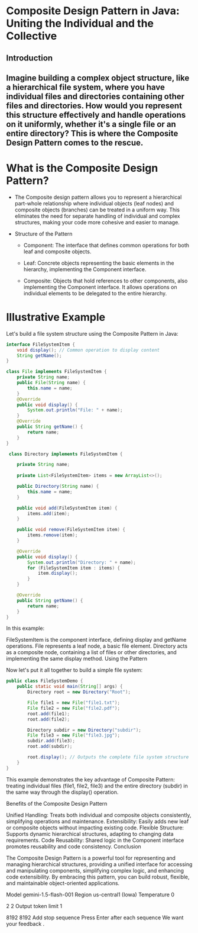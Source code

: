 # Composite Design Pattern in Java: Uniting the Individual and the Collective
## Introduction

## Imagine building a complex object structure, like a hierarchical file system, where you have individual files and directories containing other files and directories. How would you represent this structure effectively and handle operations on it uniformly, whether it's a single file or an entire directory? This is where the Composite Design Pattern comes to the rescue.

# What is the Composite Design Pattern?

- The Composite design pattern allows you to represent a hierarchical part-whole relationship where individual objects (leaf nodes) and composite objects (branches) can be treated in a uniform way. This eliminates the 
  need for separate handling of individual and complex structures, making your code more cohesive and easier to manage.

- Structure of the Pattern

    - Component: The interface that defines common operations for both leaf and composite objects.

    - Leaf: Concrete objects representing the basic elements in the hierarchy, implementing the Component interface.

    - Composite: Objects that hold references to other components, also implementing the Component interface. It allows operations on individual elements to be delegated to the entire hierarchy.

# Illustrative Example

Let's build a file system structure using the Composite Pattern in Java:


```java
interface FileSystemItem {
    void display(); // Common operation to display content
    String getName(); 
}

class File implements FileSystemItem {
    private String name;
    public File(String name) {
        this.name = name;
    }
    @Override
    public void display() {
        System.out.println("File: " + name);
    }
    @Override
    public String getName() {
        return name;
    }
}

 class Directory implements FileSystemItem {

    private String name;
    
    private List<FileSystemItem> items = new ArrayList<>();

    public Directory(String name) {
        this.name = name;
    }

    public void add(FileSystemItem item) {
        items.add(item);
    }

    public void remove(FileSystemItem item) {
        items.remove(item);
    }

    @Override
    public void display() {
        System.out.println("Directory: " + name);
        for (FileSystemItem item : items) {
            item.display();
        }
    }

    @Override
    public String getName() {
        return name;
    }
}

```

In this example:

FileSystemItem is the component interface, defining display and getName operations.
File represents a leaf node, a basic file element.
Directory acts as a composite node, containing a list of files or other directories, and implementing the same display method.
Using the Pattern

Now let's put it all together to build a simple file system:

```java
public class FileSystemDemo {
    public static void main(String[] args) {
        Directory root = new Directory("Root");

        File file1 = new File("file1.txt");
        File file2 = new File("file2.pdf");
        root.add(file1);
        root.add(file2);

        Directory subdir = new Directory("subdir");
        File file3 = new File("file3.jpg");
        subdir.add(file3);
        root.add(subdir);

        root.display(); // Outputs the complete file system structure
    }
}
```
This example demonstrates the key advantage of Composite Pattern: treating individual files (file1, file2, file3) and the entire directory (subdir) in the same way through the display() operation.

Benefits of the Composite Design Pattern

Unified Handling: Treats both individual and composite objects consistently, simplifying operations and maintenance.
Extensibility: Easily adds new leaf or composite objects without impacting existing code.
Flexible Structure: Supports dynamic hierarchical structures, adapting to changing data requirements.
Code Reusability: Shared logic in the Component interface promotes reusability and code consistency.
Conclusion

The Composite Design Pattern is a powerful tool for representing and managing hierarchical structures, providing a unified interface for accessing and manipulating components, simplifying complex logic, and enhancing code extensibility. By embracing this pattern, you can build robust, flexible, and maintainable object-oriented applications.

Model
gemini-1.5-flash-001
Region 
us-central1 (Iowa)
Temperature 
0

2
2
Output token limit 
1

8192
8192
Add stop sequence
Press Enter after each sequence
We want your feedback .
